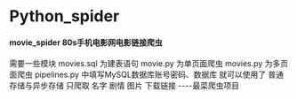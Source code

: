 # Python_spider
<h4>movie_spider 80s手机电影网电影链接爬虫</h4>
需要一些模块
movies.sql 为建表语句
movie.py 为单页面爬虫
movies.py 为多页面爬虫
pipelines.py 中填写MySQL数据库账号密码、数据库 就可以使用了 普通存储与异步存储
只爬取 名字 剧情 图片 下载链接
                                        ----最菜爬虫项目

